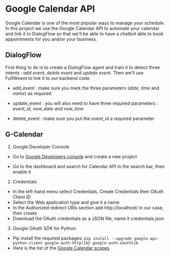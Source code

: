 # Google Calendar API

Google Calendar is one of the most popular ways to manage your schedule. In this project we use the Google Calendar API to automate your calendar and link it to DialogFlow so that we'll be able to have a chatbot able to book appointments for you and/or your business.

## DialogFlow

First thing to do is to create a DialogFlow agent and train it to detect three intents : _add event_, _delete event_ and _update event_. Then we'll use Fulfillment to link it to our backend code.

- add_event : make sure you mark the three parameters (_date, time_ and _name_) as required

- update_event : you will also need to have three required parameters : _event_id, new_date and new_time_

- delete_event : make sure you put the _event_id_ a required parameter

## G-Calendar

1.	Google Developer Console

  -	Go to [Google Developers console](https://console.developers.google.com/) and create a new project

  -	Go to the dashboard and search for Calendar API in the search bar, then enable it
  
2.	Credentials
-	In the left-hand menu select Credentials, Create Credentials then OAuth Client ID
-	Select the Web application type and give it a name
-	In the Authorized redirect URIs section add http://localhost/ in our case, then create
-	Download the OAuth credentials as a JSON file, name it credentials.json 

3.	Google OAuth SDK for Python
-	Pip install the required packages: ```pip install --upgrade google-api-python-client google-auth-httplib2 google-auth-oauthlib```
-	Here is the list of the [Google Calendar scopes](https://developers.google.com/calendar/auth)

